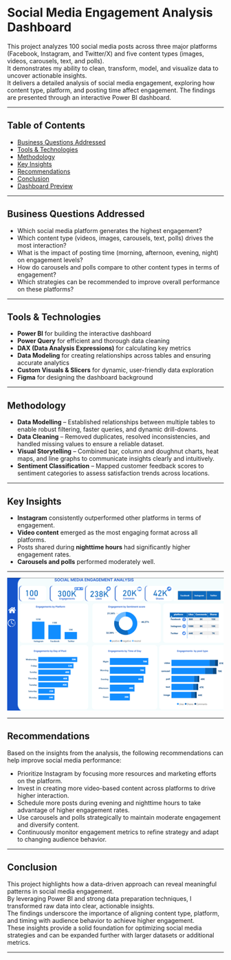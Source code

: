 # Social Media Engagement Analysis Dashboard  

This project analyzes 100 social media posts across three major platforms (Facebook, Instagram, and Twitter/X) and five content types (images, videos, carousels, text, and polls).  
It demonstrates my ability to clean, transform, model, and visualize data to uncover actionable insights.  
It delivers a detailed analysis of social media engagement, exploring how content type, platform, and posting time affect engagement. The findings are presented through an interactive Power BI dashboard.

---

## Table of Contents  

- [Business Questions Addressed](#-business-questions-addressed)  
- [Tools & Technologies](#-tools--technologies)  
- [Methodology](#-methodology)  
- [Key Insights](#-key-insights)  
- [Recommendations](#-recommendations)  
- [Conclusion](#-conclusion)  
- [Dashboard Preview](#-dashboard-preview)  

---

## Business Questions Addressed  

- Which social media platform generates the highest engagement?  
- Which content type (videos, images, carousels, text, polls) drives the most interaction?  
- What is the impact of posting time (morning, afternoon, evening, night) on engagement levels?  
- How do carousels and polls compare to other content types in terms of engagement?  
- Which strategies can be recommended to improve overall performance on these platforms?  

---

## Tools & Technologies  

- **Power BI** for building the interactive dashboard  
- **Power Query** for efficient and thorough data cleaning  
- **DAX (Data Analysis Expressions)** for calculating key metrics  
- **Data Modeling** for creating relationships across tables and ensuring accurate analytics  
- **Custom Visuals & Slicers** for dynamic, user-friendly data exploration  
- **Figma** for designing the dashboard background  

---

## Methodology  

- **Data Modelling** – Established relationships between multiple tables to enable robust filtering, faster queries, and dynamic drill-downs.  
- **Data Cleaning** – Removed duplicates, resolved inconsistencies, and handled missing values to ensure a reliable dataset.  
- **Visual Storytelling** – Combined bar, column and doughnut charts, heat maps, and line graphs to communicate insights clearly and intuitively.  
- **Sentiment Classification** – Mapped customer feedback scores to sentiment categories to assess satisfaction trends across locations.  

---

## Key Insights  

- **Instagram** consistently outperformed other platforms in terms of engagement.  
- **Video content** emerged as the most engaging format across all platforms.  
- Posts shared during **nighttime hours** had significantly higher engagement rates.  
- **Carousels and polls** performed moderately well.  

---
![Dashboah 1](https://github.com/Edmond-Boah/Social-Media-Engagement-Analysis-/blob/main/Screenshot%202025-08-10%20165436.png)

---



## Recommendations  

Based on the insights from the analysis, the following recommendations can help improve social media performance:  

- Prioritize Instagram by focusing more resources and marketing efforts on the platform.  
- Invest in creating more video-based content across platforms to drive higher interaction.  
- Schedule more posts during evening and nighttime hours to take advantage of higher engagement rates.  
- Use carousels and polls strategically to maintain moderate engagement and diversify content.  
- Continuously monitor engagement metrics to refine strategy and adapt to changing audience behavior.  

---

## Conclusion  

This project highlights how a data-driven approach can reveal meaningful patterns in social media engagement.  
By leveraging Power BI and strong data preparation techniques, I transformed raw data into clear, actionable insights.  
The findings underscore the importance of aligning content type, platform, and timing with audience behavior to achieve higher engagement.  
These insights provide a solid foundation for optimizing social media strategies and can be expanded further with larger datasets or additional metrics.  

---



